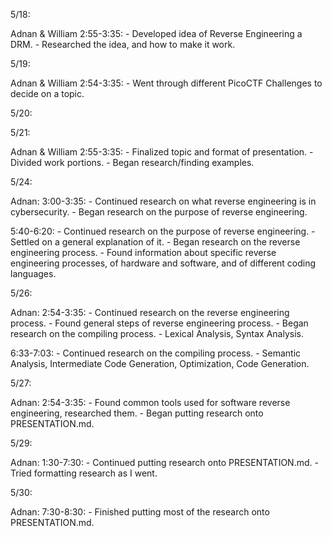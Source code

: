 5/18:

  Adnan & William
  2:55-3:35:
    - Developed idea of Reverse Engineering a DRM.
    - Researched the idea, and how to make it work.

5/19:

  Adnan & William
  2:54-3:35:
    - Went through different PicoCTF Challenges to decide on a topic.

5/20:

5/21:

  Adnan & William
  2:55-3:35:
    - Finalized topic and format of presentation.
    - Divided work portions.
    - Began research/finding examples.

5/24:

  Adnan:
  3:00-3:35:
    - Continued research on what reverse engineering is in cybersecurity.
    - Began research on the purpose of reverse engineering.

  5:40-6:20:
    - Continued research on the purpose of reverse engineering.
      - Settled on a general explanation of it.
    - Began research on the reverse engineering process.
      - Found information about specific reverse engineering processes, of hardware and software, and of different coding languages.

5/26:

  Adnan:
  2:54-3:35:
    - Continued research on the reverse engineering process.
      - Found general steps of reverse engineering process.
    - Began research on the compiling process.
      - Lexical Analysis, Syntax Analysis.

  6:33-7:03:
    - Continued research on the compiling process.
      - Semantic Analysis, Intermediate Code Generation, Optimization, Code Generation.

5/27:

  Adnan:
  2:54-3:35:
    - Found common tools used for software reverse engineering, researched them.
    - Began putting research onto PRESENTATION.md.

5/29:

  Adnan:
  1:30-7:30:
    - Continued putting research onto PRESENTATION.md.
    - Tried formatting research as I went.

5/30:

  Adnan:
  7:30-8:30:
    - Finished putting most of the research onto PRESENTATION.md.
